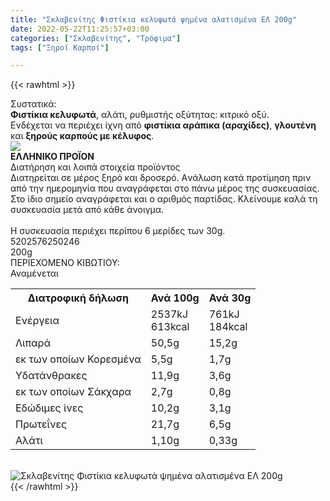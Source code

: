 ```yaml
---
title: "Σκλαβενίτης Φιστίκια κελυφωτά ψημένα αλατισμένα ΕΛ 200g"
date: 2022-05-22T11:25:57+03:00
categories: ["Σκλαβενίτης", "Τρόφιμα"]
tags: ["Ξηροί Καρποί"]

---
```

{{< rawhtml >}}

<div class="sload493"><div class="product"><div id="sistatika">Συστατικά:</div><div class="alltext"><b>Φιστίκια κελυφωτά</b>, αλάτι, ρυθμιστής οξύτητας: κιτρικό οξύ.<br>Ενδέχεται να περιέχει ίχνη από <b>φιστίκια αράπικα (αραχίδες)</b>, <b>γλουτένη</b> και <b>ξηρούς καρπούς με κέλυφος</b>.</div><div id="flag"><div id="flagimage"><img src="/media/icons/gr.svg"></div><span id="flagtext"><b>ΕΛΛΗΝΙΚΟ ΠΡΟΪΟΝ</b></span></div><div id="loipa">Διατήρηση και λοιπά στοιχεία προϊόντος</div><div class="alltext">Διατηρείται σε μέρος ξηρό και δροσερό. Aνάλωση κατά προτίμηση πριν από την ημερομηνία που αναγράφεται στο πάνω μέρος της συσκευασίας. Στο ίδιο σημείο αναγράφεται και ο αριθμός παρτίδας. Κλείνουμε καλά τη συσκευασία μετά από κάθε άνοιγμα.<br><br>Η συσκευασία περιέχει περίπου 6 μερίδες των 30g.</div><div id="barcode"><div id="barimage1"></div><span id="bartext">5202576250246</span></div><div id="varos"><div id="varosimage1"></div><span id="varostext">200g</span></div><div id="kivotio">ΠΕΡΙΕΧΟΜΕΝΟ ΚΙΒΩΤΙΟΥ:<br>Αναμένεται</div><div class="tabout"><table id="diatable"><tbody><tr><th>Διατροφική δήλωση</th><th>Ανά 100g</th><th>Ανά 30g</th></tr><tr><td class="texr2">Ενέργεια</td><td class="texr">2537kJ<br>613kcal</td><td class="texr">761kJ<br>184kcal</td></tr><tr><td class="texr2">Λιπαρά</td><td class="texr">50,5g</td><td class="texr">15,2g</td></tr><tr><td class="gray">εκ των οποίων Κορεσµένα</td><td class="gray2">5,5g</td><td class="gray2">1,7g</td></tr><tr><td class="texr2">Yδατάνθρακες</td><td class="texr">11,9g</td><td class="texr">3,6g</td></tr><tr><td class="gray">εκ των οποίων Σάκχαρα</td><td class="gray2">2,7g</td><td class="gray2">0,8g</td></tr><tr><td class="texr2">Eδώδιμες ίνες</td><td class="texr">10,2g</td><td class="texr">3,1g</td></tr><tr><td class="texr2">Πρωτεΐνες</td><td class="texr">21,7g</td><td class="texr">6,5g</td></tr><tr><td class="texr2">Αλάτι</td><td class="texr">1,10g</td><td class="texr">0,33g</td></tr></tbody></table></div><br><div class="pimg"><img alt="Σκλαβενίτης Φιστίκια κελυφωτά ψημένα αλατισμένα ΕΛ 200g" title="Σκλαβενίτης Φιστίκια κελυφωτά ψημένα αλατισμένα ΕΛ 200g" src="/media/images/sklavenitis-fistikia-kelyfwta-pshmena-alatismena-el-200g.jpg"></div></div></div>
{{< /rawhtml >}}


